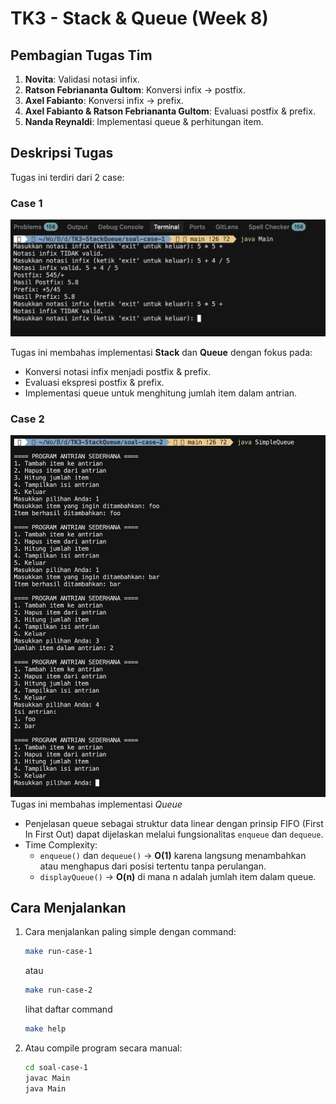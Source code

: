 # TK3 - Stack & Queue (Week 8)


## **Pembagian Tugas Tim**

1. **Novita**: Validasi notasi infix.
2. **Ratson Febriananta Gultom**: Konversi infix → postfix.
3. **Axel Fabianto**: Konversi infix → prefix.
4. **Axel Fabianto & Ratson Febriananta Gultom**: Evaluasi postfix & prefix.
5. **Nanda Reynaldi**: Implementasi queue & perhitungan item.

## **Deskripsi Tugas**

Tugas ini terdiri dari 2 case:

### Case 1
![Hasil output case 1](./soal-case-1/image.png)

Tugas ini membahas implementasi **Stack** dan **Queue** dengan fokus pada:

- Konversi notasi infix menjadi postfix & prefix.
- Evaluasi ekspresi postfix & prefix.
- Implementasi queue untuk menghitung jumlah item dalam antrian.

### Case 2
![Hasil output case 1](./soal-case-2/image.png)
Tugas ini membahas implementasi *Queue*
- Penjelasan queue sebagai struktur data linear dengan prinsip FIFO (First In First Out) dapat dijelaskan melalui fungsionalitas `enqueue` dan `dequeue`.
- Time Complexity:
  - `enqueue()` dan `dequeue()` → __O(1)__ karena langsung menambahkan atau menghapus dari posisi tertentu tanpa perulangan.
  - `displayQueue()` → __O(n)__ di mana n adalah jumlah item dalam queue.


## **Cara Menjalankan**

1. Cara menjalankan paling simple dengan command:
   ```bash
   make run-case-1
   ```
   atau
   ```bash
   make run-case-2
   ```
   lihat daftar command
   ```bash
   make help
   ```

2. Atau compile program secara manual:
   ```bash
   cd soal-case-1
   javac Main
   java Main
   ```
